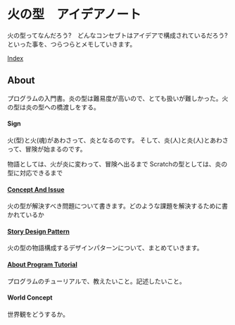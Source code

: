 # 火の型　アイデアノート

火の型ってなんだろう?　どんなコンセブトはアイデアで構成されているだろう?
といった事を、つらつらとメモしていきます。

[Index](SUMMARY.md)


## About
プログラムの入門書。炎の型は難易度が高いので、とても扱いが難しかった。火の型は炎の型への橋渡しをする。

#### Sign
火(型)と火(魂)があわさって、炎となるのです。
そして、炎(人)と炎(人)とあわさって、冒険が始まるのです。

物語としては、火が炎に変わって、冒険へ出るまで Scratchの型としては、炎の型に対応できるまで


#### [Concept And Issue](ConceptAndIssue.md)
火の型が解決すべき問題について書きます。どのような課題を解決するために書かれているか

#### [Story Design Pattern](StoryDesignPattern.md)
火の型の物語構成するデザインパターンについて、まとめていきます。

#### [About Program Tutorial](ProgramTutorialConcept.md)
プログラムのチューリアルで、教えたいこと。記述したいこと。

#### World Concept
世界観をどうするか。








